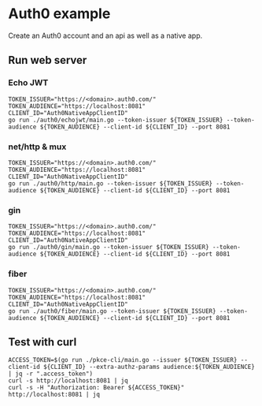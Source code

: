 # Auth0 example

Create an Auth0 account and an api as well as a native app.

## Run web server

### Echo JWT

```shell
TOKEN_ISSUER="https://<domain>.auth0.com/"
TOKEN_AUDIENCE="https://localhost:8081"
CLIENT_ID="Auth0NativeAppClientID"
go run ./auth0/echojwt/main.go --token-issuer ${TOKEN_ISSUER} --token-audience ${TOKEN_AUDIENCE} --client-id ${CLIENT_ID} --port 8081
```

### net/http & mux

```shell
TOKEN_ISSUER="https://<domain>.auth0.com/"
TOKEN_AUDIENCE="https://localhost:8081"
CLIENT_ID="Auth0NativeAppClientID"
go run ./auth0/http/main.go --token-issuer ${TOKEN_ISSUER} --token-audience ${TOKEN_AUDIENCE} --client-id ${CLIENT_ID} --port 8081
```

### gin

```shell
TOKEN_ISSUER="https://<domain>.auth0.com/"
TOKEN_AUDIENCE="https://localhost:8081"
CLIENT_ID="Auth0NativeAppClientID"
go run ./auth0/gin/main.go --token-issuer ${TOKEN_ISSUER} --token-audience ${TOKEN_AUDIENCE} --client-id ${CLIENT_ID} --port 8081
```

### fiber

```shell
TOKEN_ISSUER="https://<domain>.auth0.com/"
TOKEN_AUDIENCE="https://localhost:8081"
CLIENT_ID="Auth0NativeAppClientID"
go run ./auth0/fiber/main.go --token-issuer ${TOKEN_ISSUER} --token-audience ${TOKEN_AUDIENCE} --client-id ${CLIENT_ID} --port 8081
```

## Test with curl

```shell
ACCESS_TOKEN=$(go run ./pkce-cli/main.go --issuer ${TOKEN_ISSUER} --client-id ${CLIENT_ID} --extra-authz-params audience:${TOKEN_AUDIENCE} | jq -r ".access_token")
curl -s http://localhost:8081 | jq
curl -s -H "Authorization: Bearer ${ACCESS_TOKEN}" http://localhost:8081 | jq
```